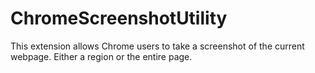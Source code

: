 # ChromeScreenshotUtility   

This extension allows Chrome users to take a screenshot of the current webpage. Either a region or the entire page.